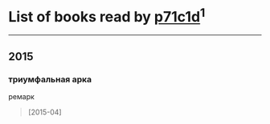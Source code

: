 # List of books read by [p71c1d](http://vk.com/id118385935)<sup>1</sup>
---

## 2015

### триумфальная арка
ремарк
> [2015-04] 




